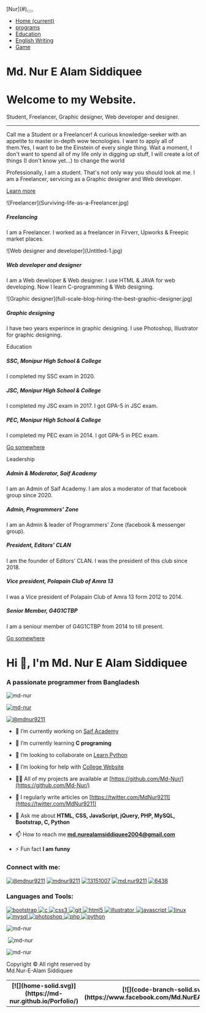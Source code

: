 <nav class="navbar navbar-expand-lg navbar-dark bg-dark sticky-top">[Nur](#)<button class="navbar-toggler" type="button" data-toggle="collapse" data-target="#navbarNav" aria-controls="navbarNav" aria-expanded="false" aria-label="Toggle navigation"><span class="navbar-toggler-icon"></span></button>

<div class="collapse navbar-collapse" id="navbarNav">

*   [Home <span class="sr-only">(current)</span>](#)
*   [programs](#programs)
*   [Education](#education)
*   [English Writing](paragraph.html)
*   [Game](game.html)

</div>

</nav>

# Md. Nur E Alam Siddiquee

<div class="container">

<div class="jumbotron">

# Welcome to my Website.

Student, Freelancer, Graphic designer, Web developer and designer.

* * *

Call me a Student or a Freelancer! A curious knowledge-seeker with an appetite to master in-depth wow tecnologies. I want to apply all of them.Yes, I want to be the Einstein of every single thing. Wait a moment, I don't want to spend all of my life only in digging up stuff, I will create a lot of things (I don't know yet...) to change the world

Professionally, I am a student. That's not only way you should look at me. I am a Freelancer, servicing as a Graphic designer and Web developer.

[Learn more](https://www.facebook.com/Md.NurEAlamSiddiquee)</div>

</div>

<div id="programs" class="container">

<div class="card-deck">

<div class="card">![Freelancer](Surviving-life-as-a-Freelancer.jpg)

<div class="card-body">

##### Freelancing

I am a Freelancer. I worked as a freelancer in Firverr, Upworks & Freepic market places.

<small class="text-muted"></small>

</div>

</div>

<div class="card">![Web designer and developer](Untitled-1.jpg)

<div class="card-body">

##### Web developer and designer

I am a Web developer & Web designer. I use HTML & JAVA for web developing. Now I learn C-programming & Web designing.

<small class="text-muted"></small>

</div>

</div>

<div class="card">![Graphic designer](full-scale-blog-hiring-the-best-graphic-designer.jpg)

<div class="card-body">

##### Graphic designing

I have two years experince in graphic designing. I use Photoshop, Illustrator for graphic designing.

<small class="text-muted"></small>

</div>

</div>

</div>

</div>

<div id="education" class="container">

<div class="card">

<div class="card-header">Education</div>

<div class="card-body">

##### SSC, Monipur High School & College

I completed my SSC exam in 2020.

##### JSC, Monipur High School & College

I completed my JSC exam in 2017\. I got GPA-5 in JSC exam.

##### PEC, Monipur High School & College

I completed my PEC exam in 2014\. I got GPA-5 in PEC exam.

[Go somewhere](https://www.facebook.com/groups/265608491419819)</div>

</div>

</div>

<div class="container">

<div class="card">

<div class="card-header">Leadership</div>

<div class="card-body">

##### Admin & Moderator, Saif Academy

I am an Admin of Saif Academy. I am alos a moderator of that facebook group since 2020.

##### Admin, Programmers' Zone

I am an Admin & leader of Programmers' Zone (facebook & messenger group).

##### President, Editors' CLAN

I am the founder of Editors' CLAN. I was the president of this club since 2018.

##### Vice president, Polapain Club of Amra 13

I was a Vice president of Polapain Club of Amra 13 form 2012 to 2014.

##### Senior Member, G4G1CTBP

I am a seniour member of G4G1CTBP from 2014 to till present.

[Go somewhere](https://www.facebook.com/groups/542386506442854)</div>

</div>

</div>

<div class="github">

# Hi 👋, I'm Md. Nur E Alam Siddiquee

### A passionate programmer from Bangladesh

![md-nur](https://komarev.com/ghpvc/?username=md-nur&label=Profile%20views&color=0e75b6&style=flat)

[![md-nur](https://github-profile-trophy.vercel.app/?username=md-nur)](https://github.com/ryo-ma/github-profile-trophy)

[![@mdnur9211](https://img.shields.io/twitter/follow/@mdnur9211?logo=twitter&style=for-the-badge)](https://twitter.com/@mdnur9211)

*   🔭 I’m currently working on [Saif Academy](http://saifacademy.rf.gd/)

*   🌱 I’m currently learning **C programing**

*   👯 I’m looking to collaborate on [Learn Python](https://github.com/Md-Nur/LearnPython)

*   🤝 I’m looking for help with [College Website](http://nuracademy.epizy.com/)

*   👨‍💻 All of my projects are available at [https://github.com/Md-Nur/](https://github.com/Md-Nur/)

*   📝 I regularly write articles on [https://twitter.com/MdNur9211](https://twitter.com/MdNur9211)

*   💬 Ask me about **HTML, CSS, JavaScript, jQuery, PHP, MySQL, Bootstrap, C, Python**

*   📫 How to reach me **md.nurealamsiddiquee2004@gmail.com**

*   ⚡ Fun fact **I am funny**

### Connect with me:

[![@mdnur9211](https://cdn.jsdelivr.net/npm/simple-icons@3.0.1/icons/twitter.svg)](https://twitter.com/@mdnur9211) [![mdnur9211](https://cdn.jsdelivr.net/npm/simple-icons@3.0.1/icons/linkedin.svg)](https://linkedin.com/in/mdnur9211) [![13151007](https://cdn.jsdelivr.net/npm/simple-icons@3.0.1/icons/stackoverflow.svg)](https://stackoverflow.com/users/13151007) [![md.nur9211](https://cdn.jsdelivr.net/npm/simple-icons@3.0.1/icons/facebook.svg)](https://fb.com/md.nur9211) [![6438](https://cdn.jsdelivr.net/npm/simple-icons@3.0.1/icons/discord.svg)](https://discord.gg/6438)

### Languages and Tools:

[![bootstrap](https://raw.githubusercontent.com/devicons/devicon/master/icons/bootstrap/bootstrap-plain-wordmark.svg) ](https://getbootstrap.com) [ ![c](https://raw.githubusercontent.com/devicons/devicon/master/icons/c/c-original.svg) ](https://www.cprogramming.com/) [ ![css3](https://raw.githubusercontent.com/devicons/devicon/master/icons/css3/css3-original-wordmark.svg) ](https://www.w3schools.com/css/) [ ![git](https://www.vectorlogo.zone/logos/git-scm/git-scm-icon.svg) ](https://git-scm.com/) [ ![html5](https://raw.githubusercontent.com/devicons/devicon/master/icons/html5/html5-original-wordmark.svg) ](https://www.w3.org/html/) [ ![illustrator](https://www.vectorlogo.zone/logos/adobe_illustrator/adobe_illustrator-icon.svg) ](https://www.adobe.com/in/products/illustrator.html) [ ![javascript](https://raw.githubusercontent.com/devicons/devicon/master/icons/javascript/javascript-original.svg) ](https://developer.mozilla.org/en-US/docs/Web/JavaScript) [ ![linux](https://raw.githubusercontent.com/devicons/devicon/master/icons/linux/linux-original.svg) ](https://www.linux.org/) [ ![mysql](https://raw.githubusercontent.com/devicons/devicon/master/icons/mysql/mysql-original-wordmark.svg) ](https://www.mysql.com/) [ ![photoshop](https://raw.githubusercontent.com/devicons/devicon/master/icons/photoshop/photoshop-line.svg) ](https://www.photoshop.com/en) [ ![php](https://raw.githubusercontent.com/devicons/devicon/master/icons/php/php-original.svg) ](https://www.php.net) [![python](https://raw.githubusercontent.com/devicons/devicon/master/icons/python/python-original.svg)](https://www.python.org) 

![md-nur](https://github-readme-stats.vercel.app/api/top-langs?username=md-nur&show_icons=true&locale=en&layout=compact)

 ![md-nur](https://github-readme-stats.vercel.app/api?username=md-nur&show_icons=true&locale=en)

![md-nur](https://github-readme-streak-stats.herokuapp.com/?user=md-nur&)

</div>

<footer>  

Copyright © All right reserved by  
Md.Nur-E-Alam Siddiquee

<table width="100%">

<tbody>

<tr>

<th>[![](home-solid.svg)](https://md-nur.github.io/Porfolio/)</th>

<th>[![](code-branch-solid.svg)](https://www.facebook.com/Md.NurEAlamSiddiquee/)</th>

<th>[![](school-solid.svg)](https://www.linkedin.com/in/md-nur-17a9011a5/)</th>

</tr>

</tbody>

</table>

</footer>